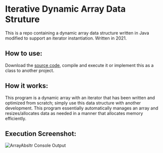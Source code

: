 # Iterative Dynamic Array Data Struture
This is a repo containing a dynamic array data structure written in Java modified to support an iterator instantiation. Written in 2021.


## How to use:
Download the [source code](https://github.com/Austin-Daigle/Iterative-Dynamic-Array-Algorithm/blob/main/ArrayAbsItr.java), compile and execute it or implement this as a class to another project.

## How it works:
This program is a dynamic array with an iterator that has been written and optimized from scratch; simply use this data structure with another development. This program essentially automatically manages an array and resizes/allocates data as needed in a manner that allocates memory efficiently.

## Execution Screenshot: 
![ArrayAbsItr Console Output](https://user-images.githubusercontent.com/100094056/193485142-8c55580c-171f-4732-9e1f-3f33b0cce6a9.PNG)
